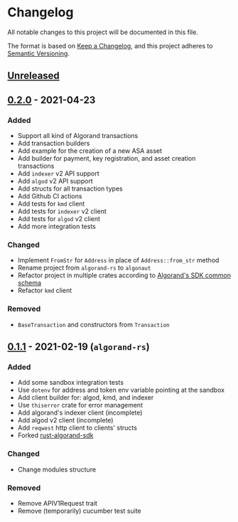 # Changelog

All notable changes to this project will be documented in this file.

The format is based on [Keep a Changelog](https://keepachangelog.com/en/1.0.0/),
and this project adheres to [Semantic Versioning](https://semver.org/spec/v2.0.0.html).

## [Unreleased]

## [0.2.0] - 2021-04-23

### Added

- Support all kind of Algorand transactions
- Add transaction builders
- Add example for the creation of a new ASA asset
- Add builder for payment, key registration, and asset creation transactions
- Add `indexer` v2 API support
- Add `algod` v2 API support
- Add structs for all transaction types
- Add Github CI actions
- Add tests for `kmd` client
- Add tests for `indexer` v2 client
- Add tests for `algod` v2 client
- Add more integration tests

### Changed

- Implement `FromStr` for `Address` in place of `Address::from_str` method
- Rename project from `algorand-rs` to `algonaut`
- Refactor project in multiple crates according to [Algorand's SDK common schema](https://github.com/algorand/algorand-sdk-testing#sdk-overview)
- Refactor `kmd` client

### Removed

- `BaseTransaction` and constructors from `Transaction`

## [0.1.1] - 2021-02-19 (`algorand-rs`)

### Added

- Add some sandbox integration tests
- Use `dotenv` for address and token env variable pointing at the sandbox
- Add client builder for: algod, kmd, and indexer
- Use `thiserror` crate for error management
- Add algorand's indexer client (incomplete)
- Add algod v2 client (incomplete)
- Add `reqwest` http client to clients' structs
- Forked [rust-algorand-sdk](https://github.com/mraof/rust-algorand-sdk)

### Changed

- Change modules structure

### Removed

- Remove APIV1Request trait
- Remove (temporarily) cucumber test suite

[unreleased]: https://github.com/manuelmauro/algonaut/compare/v0.2.0...HEAD
[0.2.0]: https://github.com/manuelmauro/algonaut/compare/v0.1.1...v0.2.0
[0.1.1]: https://github.com/manuelmauro/algorand-rs/releases/tag/v0.1.1
